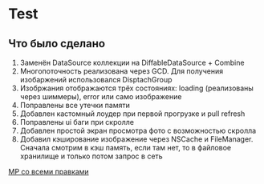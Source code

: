 # Test

## Что было сделано
1. Заменён DataSource коллекции на DiffableDataSource + Combine
2. Многопоточность реализована через GCD. Для получения изобаржений использовался DisptachGroup
3. Изобржания отображаются трёх состояниях: loading (реализованы через шиммеры), error или само изображение
4. Поправлены все утечки памяти
5. Добавлен кастомный лоудер при первой прогрузке и pull refresh
6. Поправлены ui баги при скролле
7. Добавлен простой экран просмотра фото с возможностью скролла
8. Добавил кэширование изображение через NSCache и FileManager. Сначала смотрим в кэш память, если там нет, то в файловое хранилище и только потом запрос в сеть

[МР со всеми правками](https://github.com/mightyK1ngRichard/vk-2025-review-application/pull/1)

